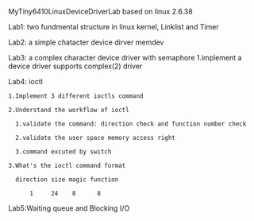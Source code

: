 MyTiny6410LinuxDeviceDriverLab based on linux 2.6.38

Lab1: two fundmental structure in linux kernel, Linklist and Timer

Lab2: a simple chatacter device dirver memdev

Lab3: a complex character device driver with semaphore 1.implement a device driver supports complex(2) driver

Lab4: ioctl

    1.Implement 3 different ioctls command

    2.Understand the workflow of ioctl
  
      1.validate the command: direction check and function number check
    
      2.validate the user space memory access right
    
      3.command excuted by switch

    3.What's the ioctl command format
  
      direction size magic function
    
          1     24    8      8
         
Lab5:Waiting queue and Blocking I/O
